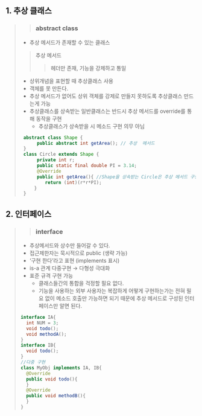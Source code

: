 
## 1. 추상 클래스
> > ### abstract class
> * 추상 메서드가 존재할 수 있는 클래스
> > 추상 메서드
> > > 헤더만 존재,
> > > 기능을 강제하고 통일
> * 상위개념을 표현할 때 추상클래스 사용
> * 객체를 못 만든다.
> * 추상 메서드가 없어도 상위 객체를 강제로 만들지 못하도록 추상클래스 만드는게 가능
> * 추상클래스를 상속받는 일반클래스는 반드시 추상 메서드를 override를 통해 동작을 구현
>   *  추상클래스가 상속받을 시 메소드 구현 의무 아님
>```java
>  abstract class Shape {
>	    public abstract int getArea(); // 추상  메서드
>  }
>  class Circle extends Shape {
>	    private int r;
>	    public static final double PI = 3.14;
>	    @Override
>	    public int getArea(){ //Shape을 상속받는 Circle은 추상 메서드 구현
>		   return (int)(r*r*PI);
>	   }
>  }
>```
## 2. 인터페이스
> > ### interface
> * 추상메서드와 상수만 들어갈 수 있다.
> * 접근제한자는 묵시적으로 public (생략 가능)
> * ‘구현 한다’라고 표현 (implements 표시)
> * is-a 관계 다중구현 → 다형성 극대화
> * 표준 규격 구현 가능
>   * 클래스들간의 통합을 걱정할 필요 없다.
>   * 기능을 사용하는 외부 사용자는 복잡하게 어떻게 구현하는가는 전혀 필요 없이
>   메소드 호출만 가능하면 되기 때문에 추상 메서드로 구성된 인터페이스만 알면 된다.
>```java
>interface IA{
>  	int NUM = 3;
>  	void todo();
>  	void methodA();
>}
>interface IB{
>  	void todo();
>}
>//다중 구현
>class MyObj implements IA, IB{
> 	@Override
> 	public void todo(){
> 	}
> 	@Override
> 	public void methodB(){
> 	}
>}
>```
